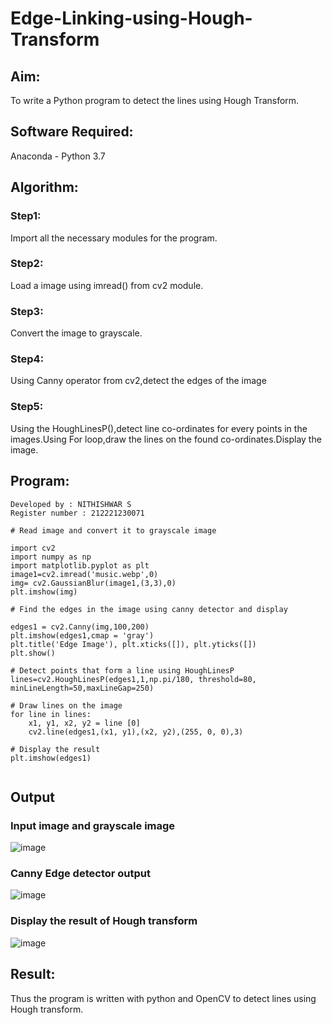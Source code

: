 # Edge-Linking-using-Hough-Transform
## Aim:
To write a Python program to detect the lines using Hough Transform.

## Software Required:
Anaconda - Python 3.7

## Algorithm:
### Step1:
Import all the necessary modules for the program.

### Step2:
Load a image using imread() from cv2 module.



### Step3:
Convert the image to grayscale.


### Step4:
Using Canny operator from cv2,detect the edges of the image



### Step5:
Using the HoughLinesP(),detect line co-ordinates for every points in the images.Using For loop,draw the lines on the found co-ordinates.Display the image.


## Program:
```
Developed by : NITHISHWAR S
Register number : 212221230071

# Read image and convert it to grayscale image

import cv2
import numpy as np
import matplotlib.pyplot as plt
image1=cv2.imread('music.webp',0)
img= cv2.GaussianBlur(image1,(3,3),0)
plt.imshow(img)

# Find the edges in the image using canny detector and display

edges1 = cv2.Canny(img,100,200)
plt.imshow(edges1,cmap = 'gray')
plt.title('Edge Image'), plt.xticks([]), plt.yticks([])
plt.show()

# Detect points that form a line using HoughLinesP
lines=cv2.HoughLinesP(edges1,1,np.pi/180, threshold=80, minLineLength=50,maxLineGap=250)

# Draw lines on the image
for line in lines:
    x1, y1, x2, y2 = line [0] 
    cv2.line(edges1,(x1, y1),(x2, y2),(255, 0, 0),3)

# Display the result
plt.imshow(edges1)


```
## Output

### Input image and grayscale image
![image](https://user-images.githubusercontent.com/94164665/169637974-21f4a84d-b6a9-4b36-9593-2766710e3beb.png)


### Canny Edge detector output
![image](https://user-images.githubusercontent.com/94164665/169637990-687e9f4f-408f-402a-853f-313dc70a1a10.png)

### Display the result of Hough transform
![image](https://user-images.githubusercontent.com/94164665/169637998-579d004b-f442-4afd-9e3e-e187a286beed.png)


## Result:
Thus the program is written with python and OpenCV to detect lines using Hough transform. 
